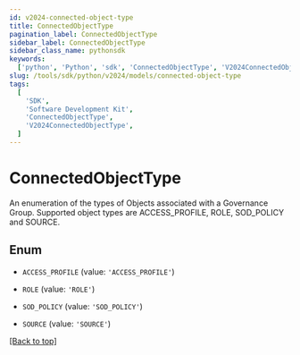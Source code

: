 ```yaml
---
id: v2024-connected-object-type
title: ConnectedObjectType
pagination_label: ConnectedObjectType
sidebar_label: ConnectedObjectType
sidebar_class_name: pythonsdk
keywords:
  ['python', 'Python', 'sdk', 'ConnectedObjectType', 'V2024ConnectedObjectType']
slug: /tools/sdk/python/v2024/models/connected-object-type
tags:
  [
    'SDK',
    'Software Development Kit',
    'ConnectedObjectType',
    'V2024ConnectedObjectType',
  ]
---
```


# ConnectedObjectType

An enumeration of the types of Objects associated with a Governance Group. Supported object types are ACCESS_PROFILE, ROLE, SOD_POLICY and SOURCE.

## Enum

- `ACCESS_PROFILE` (value: `'ACCESS_PROFILE'`)

- `ROLE` (value: `'ROLE'`)

- `SOD_POLICY` (value: `'SOD_POLICY'`)

- `SOURCE` (value: `'SOURCE'`)

[[Back to top]](#)
